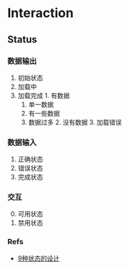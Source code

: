 # Interaction
## Status

### 数据输出
  1. 初始状态
  2. 加载中
  3. 加载完成
    1. 有数据
      1. 单一数据
      2. 有一些数据
      3. 数据过多
    2. 没有数据
    3. 加载错误

    
### 数据输入
  1. 正确状态
  2. 错误状态
  3. 完成状态

  
### 交互
  0. 可用状态
  0. 禁用状态

### Refs
* [9种状态的设计](http://www.yixieshi.com/ucd/23109.html)